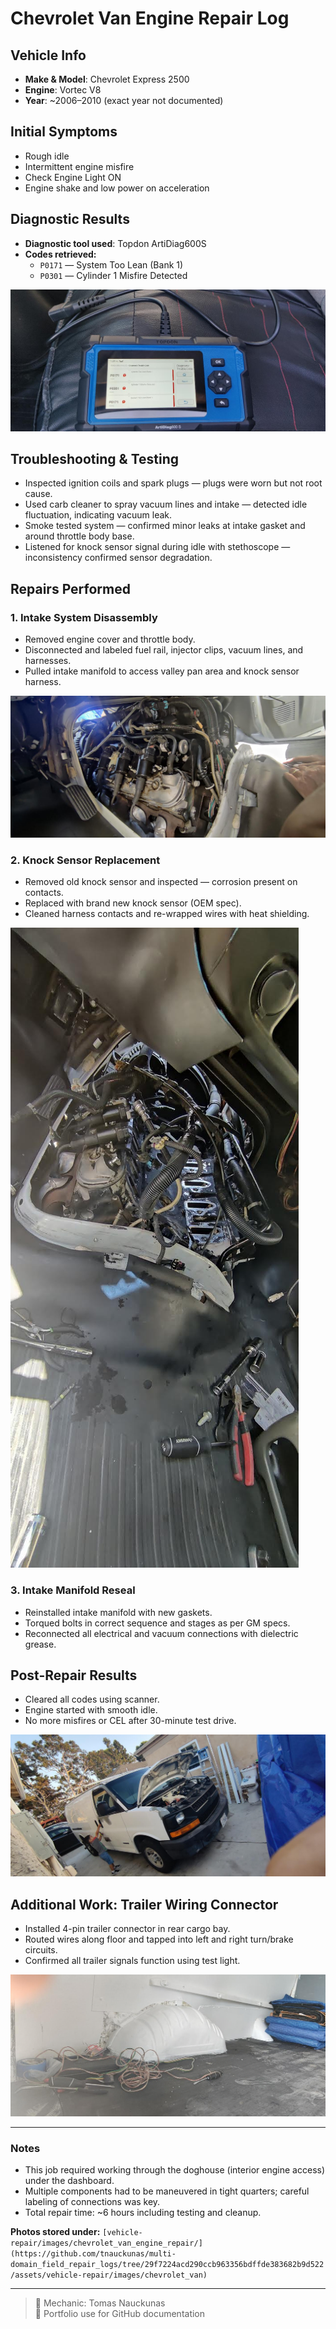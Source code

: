 # Chevrolet Van Engine Repair Log

## Vehicle Info
- **Make & Model**: Chevrolet Express 2500
- **Engine**: Vortec V8
- **Year**: ~2006–2010 (exact year not documented)

## Initial Symptoms
- Rough idle
- Intermittent engine misfire
- Check Engine Light ON
- Engine shake and low power on acceleration

## Diagnostic Results
- **Diagnostic tool used**: Topdon ArtiDiag600S
- **Codes retrieved:**
  - `P0171` — System Too Lean (Bank 1)
  - `P0301` — Cylinder 1 Misfire Detected

![DTC Scanner Reading - P0171, P0301](https://github.com/tnauckunas/multi-domain_field_repair_logs/blob/main/assets/vehicle-repair/images/chevrolet_van/dtc_codes_scanner.jpg?raw=true)

## Troubleshooting & Testing
- Inspected ignition coils and spark plugs — plugs were worn but not root cause.
- Used carb cleaner to spray vacuum lines and intake — detected idle fluctuation, indicating vacuum leak.
- Smoke tested system — confirmed minor leaks at intake gasket and around throttle body base.
- Listened for knock sensor signal during idle with stethoscope — inconsistency confirmed sensor degradation.

## Repairs Performed
### 1. Intake System Disassembly
- Removed engine cover and throttle body.
- Disconnected and labeled fuel rail, injector clips, vacuum lines, and harnesses.
- Pulled intake manifold to access valley pan area and knock sensor harness.

![Intake Manifold Removed](https://github.com/tnauckunas/multi-domain_field_repair_logs/blob/main/assets/vehicle-repair/images/chevrolet_van/engine_overview.jpg?raw=true)

### 2. Knock Sensor Replacement
- Removed old knock sensor and inspected — corrosion present on contacts.
- Replaced with brand new knock sensor (OEM spec).
- Cleaned harness contacts and re-wrapped wires with heat shielding.

![Knock Sensor Area - Open Valley](https://github.com/tnauckunas/multi-domain_field_repair_logs/blob/main/assets/vehicle-repair/images/chevrolet_van/manifold_removed.jpg?raw=true)

### 3. Intake Manifold Reseal
- Reinstalled intake manifold with new gaskets.
- Torqued bolts in correct sequence and stages as per GM specs.
- Reconnected all electrical and vacuum connections with dielectric grease.

## Post-Repair Results
- Cleared all codes using scanner.
- Engine started with smooth idle.
- No more misfires or CEL after 30-minute test drive.

![Van is Running Smooothly](https://github.com/tnauckunas/multi-domain_field_repair_logs/blob/main/assets/vehicle-repair/images/chevrolet_van/van_overview.jpg?raw=true)

## Additional Work: Trailer Wiring Connector
- Installed 4-pin trailer connector in rear cargo bay.
- Routed wires along floor and tapped into left and right turn/brake circuits.
- Confirmed all trailer signals function using test light.

![Interior trailer wiring](https://github.com/tnauckunas/multi-domain_field_repair_logs/blob/main/assets/vehicle-repair/images/chevrolet_van/trailer_wiring_install.jpg?raw=true)

---

### Notes
- This job required working through the doghouse (interior engine access) under the dashboard.
- Multiple components had to be maneuvered in tight quarters; careful labeling of connections was key.
- Total repair time: ~6 hours including testing and cleanup.

**Photos stored under:** `[vehicle-repair/images/chevrolet_van_engine_repair/](https://github.com/tnauckunas/multi-domain_field_repair_logs/tree/29f7224acd290ccb963356bdffde383682b9d522/assets/vehicle-repair/images/chevrolet_van)`

---

> 🔧 Mechanic: Tomas Nauckunas  
> 🧰 Portfolio use for GitHub documentation
